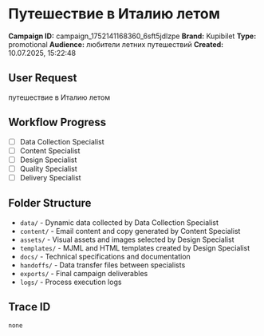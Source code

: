 # Путешествие в Италию летом

**Campaign ID:** campaign_1752141168360_6sft5jdlzpe
**Brand:** Kupibilet
**Type:** promotional
**Audience:** любители летних путешествий
**Created:** 10.07.2025, 15:22:48

## User Request
путешествие в Италию летом

## Workflow Progress
- [ ] Data Collection Specialist
- [ ] Content Specialist  
- [ ] Design Specialist
- [ ] Quality Specialist
- [ ] Delivery Specialist

## Folder Structure

- `data/` - Dynamic data collected by Data Collection Specialist
- `content/` - Email content and copy generated by Content Specialist
- `assets/` - Visual assets and images selected by Design Specialist
- `templates/` - MJML and HTML templates created by Design Specialist
- `docs/` - Technical specifications and documentation
- `handoffs/` - Data transfer files between specialists
- `exports/` - Final campaign deliverables
- `logs/` - Process execution logs

## Trace ID
`none`
